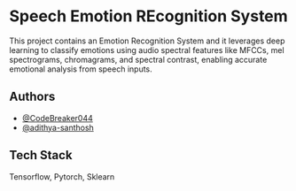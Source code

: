 # Speech Emotion REcognition System

This project contains an Emotion Recognition System and it leverages deep learning to classify emotions using audio spectral features like MFCCs, mel spectrograms, chromagrams, and spectral contrast, enabling accurate emotional analysis from speech inputs.





## Authors

- [@CodeBreaker044](https://www.github.com/CodeBreaker044)
- [@adithya-santhosh](https://www.github.com/adithya-santhosh)





## Tech Stack

Tensorflow, Pytorch, Sklearn

